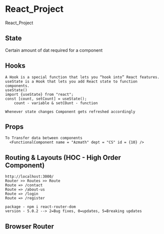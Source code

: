 # React_Project
React_Project

## State 
Certain amount of dat required for a component

## Hooks
    A Hook is a special function that lets you “hook into” React features. useState is a Hook that lets you add React state to function components.
    useState()
    import {useState} from "react";
    const [count, setCount] = useState();
        count - variable & setCOunt - function

    Whenever state changes Component gets refreshed accordingly

## Props
    To Transfer data between components
      <FunctionalComponent name = "Azmath" dept = "CS" id = {10} /> 

## Routing & Layouts (HOC - High Order Component)
    http://localhost:3000/
    Router >> Routes >> Route
    Route => /contact
    Route => /about-us
    Route => /login
    Route => /register

    package - npm i react-router-dom
    version - 5.0.2 --> 2=Bug fixes, 0=updates, 5=Breaking updates

## Browser Router    
